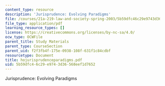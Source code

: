 ```yaml
---
content_type: resource
description: 'Jurisprudence: Evolving Paradigms'
file: /courses/21a-219-law-and-society-spring-2003/5b59dfc46c29e9743d36568eef1d7652_hojurisprudenceparadigms.pdf
file_type: application/pdf
learning_resource_types: []
license: https://creativecommons.org/licenses/by-nc-sa/4.0/
ocw_type: OCWFile
parent_title: Study Materials
parent_type: CourseSection
parent_uid: f2f3fb4f-175e-0938-108f-631f1c84cdbf
resourcetype: Document
title: hojurisprudenceparadigms.pdf
uid: 5b59dfc4-6c29-e974-3d36-568eef1d7652
---
```

Jurisprudence: Evolving Paradigms